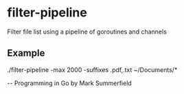 # filter-pipeline
Filter file list using a pipeline of goroutines and channels

## Example
./filter-pipeline -max 2000 -suffixes .pdf,.txt ~/Documents/*

-- Programming in Go by Mark Summerfield
